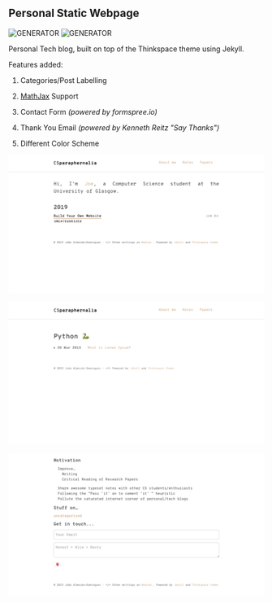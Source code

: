 
## Personal Static Webpage

![GENERATOR](https://img.shields.io/badge/made_with-jekyll-blue.svg) ![GENERATOR](https://img.shields.io/badge/Say%20Thanks-!-1EAEDB.svg)

Personal Tech blog, built on top of the Thinkspace theme using Jekyll.

Features added:

1. Categories/Post Labelling

3. [MathJax](https://www.mathjax.org) Support

3. Contact Form *(powered by formspree.io)*

4. Thank You Email *(powered by Kenneth Reitz "Say Thanks")*

5. Different Color Scheme

![Home](https://github.com/Joe-a-d/joe-a-d.github.io/blob/master/assets/images/screen3.png "Homepage")

![Label](https://github.com/Joe-a-d/joe-a-d.github.io/blob/master/assets/images/screen2.png "Label")

![Form](https://github.com/Joe-a-d/joe-a-d.github.io/blob/master/assets/images/sreen1.png "Contact Form")


